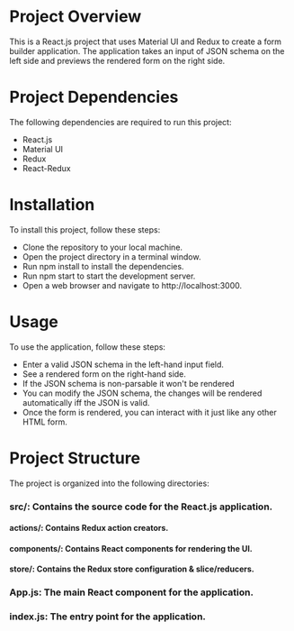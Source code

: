 # Project Overview
This is a React.js project that uses Material UI and Redux to create a form builder application. The application takes an input of JSON schema on the left side and previews the rendered form on the right side.

# Project Dependencies
The following dependencies are required to run this project:

* React.js
* Material UI
* Redux
* React-Redux
 
# Installation
To install this project, follow these steps:

* Clone the repository to your local machine.
* Open the project directory in a terminal window.
* Run npm install to install the dependencies.
* Run npm start to start the development server.
* Open a web browser and navigate to http://localhost:3000.

# Usage
To use the application, follow these steps:

* Enter a valid JSON schema in the left-hand input field.
* See a rendered form on the right-hand side.
* If the JSON schema is non-parsable it won't be rendered
* You can modify the JSON schema, the changes will be rendered automatically iff the JSON is valid.
* Once the form is rendered, you can interact with it just like any other HTML form.

# Project Structure
The project is organized into the following directories:

### src/: Contains the source code for the React.js application.
#### actions/: Contains Redux action creators. 
#### components/: Contains React components for rendering the UI.
#### store/: Contains the Redux store configuration & slice/reducers.
### App.js: The main React component for the application.
### index.js: The entry point for the application.
